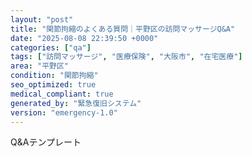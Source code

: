 ```yaml
---
layout: "post"
title: "関節拘縮のよくある質問｜平野区の訪問マッサージQ&A"
date: "2025-08-08 22:39:50 +0000"
categories: ["qa"]
tags: ["訪問マッサージ", "医療保険", "大阪市", "在宅医療"]
area: "平野区"
condition: "関節拘縮"
seo_optimized: true
medical_compliant: true
generated_by: "緊急復旧システム"
version: "emergency-1.0"
---
```


Q&Aテンプレート
